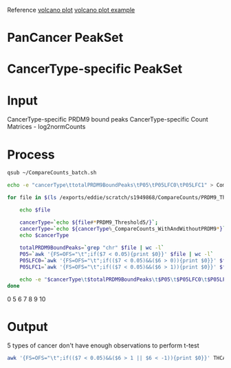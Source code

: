 Reference
[volcano plot](https://huntsmancancerinstitute.github.io/hciR/volcano.html)
[volcano plot example](https://www.biostars.org/p/268514/)

# PanCancer PeakSet
# CancerType-specific PeakSet
# Input
CancerType-specific PRDM9 bound peaks
CancerType-specific Count Matrices - log2normCounts
# Process
```bash
qsub ~/CompareCounts_batch.sh
```
```bash
echo -e "cancerType\ttotalPRDM9BoundPeaks\tP05\tP05LFC0\tP05LFC1" > CompareCounts_t5.txt

for file in $(ls /exports/eddie/scratch/s1949868/CompareCounts/PRDM9_Threshold5/*_CompareCounts_WithAndWithoutPRDM9.txt); do

	echo $file

	cancerType=`echo ${file#*PRDM9_Threshold5/}`; 
	cancerType=`echo ${cancerType%_CompareCounts_WithAndWithoutPRDM9*}`;
	echo $cancerType
	
	totalPRDM9BoundPeaks=`grep "chr" $file | wc -l`
	P05=`awk '{FS=OFS="\t";if($7 < 0.05){print $0}}' $file | wc -l`
	P05LFC0=`awk '{FS=OFS="\t";if(($7 < 0.05)&&($6 > 0)){print $0}}' $file | wc -l`
	P05LFC1=`awk '{FS=OFS="\t";if(($7 < 0.05)&&($6 > 1)){print $0}}' $file | wc -l`

	echo -e "$cancerType\t$totalPRDM9BoundPeaks\t$P05\t$P05LFC0\t$P05LFC1" >> CompareCounts_t5.txt
done
```
0
5
6
7
8
9
10
# Output
5 types of cancer don't have enough observations to perform t-test 

```bash
awk '{FS=OFS="\t";if(($7 < 0.05)&&($6 > 1 || $6 < -1)){print $0}}' THCA_CompareCounts_WithAndWithoutPRDM9.txt | awk '{FS=OFS="\t"; if($1~/^chr/){print $1,$2,$3,$4;}}' > THCA.txt
```
<!--stackedit_data:
eyJoaXN0b3J5IjpbMTE0MDE2Njc5OSwtMTUzNjA2MjUyMiwtMT
cxMDk3ODkyNywxNzg5MTYwNDEyLDEzNTUwNzE1MDgsLTIwOTgy
OTc2MzAsLTQxNDg0MDA4NywtMTU2NTg4MDY1MiwtMTc3NTg0NT
U5OSwxMDYyMjEzMDMyLDE1MDk1ODE0NCwyOTEwNzcyNzAsMzk1
MzAyNDQyLDEzMDM4ODEwMDgsLTUwNzYzNTYxNCwxNTEyMzk5My
wyNzM2ODMyNTgsNDc0MDczMzk1LC0xMTI0MTk0NjM4XX0=
-->